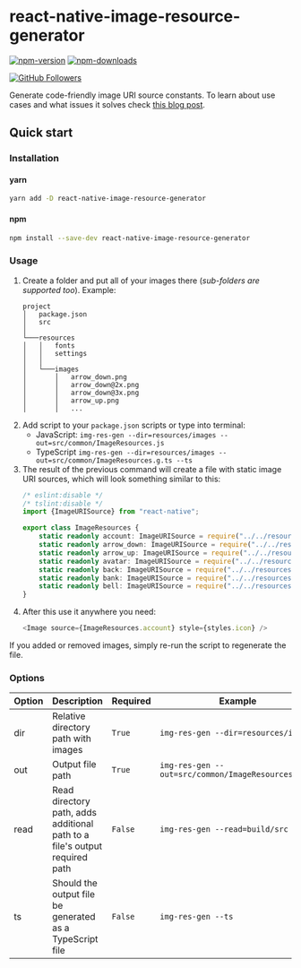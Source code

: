 # react-native-image-resource-generator

[![npm-version](https://img.shields.io/npm/v/react-native-image-resource-generator)](https://www.npmjs.com/package/react-native-image-resource-generator)
[![npm-downloads](https://img.shields.io/npm/dt/react-native-image-resource-generator)](https://www.npmjs.com/package/react-native-image-resource-generator)

[![GitHub Followers](https://img.shields.io/github/followers/svbutko?label=Follow%20%40svbutko&style=social)](https://github.com/svbutko)

Generate code-friendly image URI source constants.
To learn about use cases and what issues it solves check [this blog post](https://dev.to/svbutko/react-native-image-resource-generator-m14).

## Quick start

### Installation

#### yarn

```sh
yarn add -D react-native-image-resource-generator
```

#### npm

```sh
npm install --save-dev react-native-image-resource-generator
```

### Usage

1. Create a folder and put all of your images there (_sub-folders are supported too_). Example:
   ```
   project
   │   package.json
   │   src  
   │
   └───resources
   │   │   fonts
   │   │   settings
   │   │
   │   └───images
   │       │   arrow_down.png
   │       │   arrow_down@2x.png
   │       │   arrow_down@3x.png
   │       │   arrow_up.png
   │       │   ...
   ```
2. Add script to your `package.json` scripts or type into terminal:
   * JavaScript: ```img-res-gen --dir=resources/images --out=src/common/ImageResources.js```
   * TypeScript ```img-res-gen --dir=resources/images --out=src/common/ImageResources.g.ts --ts```
3. The result of the previous command will create a file with static image URI sources, which will look something similar to this:
   ```typescript
   /* eslint:disable */
   /* tslint:disable */
   import {ImageURISource} from "react-native";
   
   export class ImageResources {
       static readonly account: ImageURISource = require("../../resources/images/account.png");
       static readonly arrow_down: ImageURISource = require("../../resources/images/arrow_down.png");
       static readonly arrow_up: ImageURISource = require("../../resources/images/arrow_up.png");
       static readonly avatar: ImageURISource = require("../../resources/images/avatar.png");
       static readonly back: ImageURISource = require("../../resources/images/back.png");
       static readonly bank: ImageURISource = require("../../resources/images/bank.png");
       static readonly bell: ImageURISource = require("../../resources/images/bell.png");
   }
   ```
4. After this use it anywhere you need:
   ```typescript jsx
   <Image source={ImageResources.account} style={styles.icon} />
   ```

If you added or removed images, simply re-run the script to regenerate the file.

### Options

| Option | Description                                                                | Required | Example                                            |
|--------|----------------------------------------------------------------------------|----------|----------------------------------------------------|
| dir    | Relative directory path with images                                        | `True`   | `img-res-gen --dir=resources/images`               |
| out    | Output file path                                                           | `True`   | `img-res-gen --out=src/common/ImageResources.g.ts` |
| read   | Read directory path, adds additional path to a file's output required path | `False`  | `img-res-gen --read=build/src`                     |
| ts     | Should the output file be generated as a TypeScript file                   | `False`  | `img-res-gen --ts`                                 |



